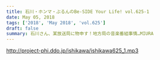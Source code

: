 ```yaml
---
title: 石川・ホンマ・ぶるんのBe-SIDE Your Life! vol.625-1
date: May 05, 2018
tags: ['2018', 'May 2018', 'vol.625']
draft: false
summary: 石川さん、某放送局に物申す！地方局の音楽番組事情…MIURA
---
```


http://project-phi.ddo.jp/ishikawa/ishikawa625_1.mp3
